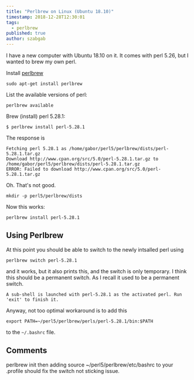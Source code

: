 ```yaml
---
title: "Perlbrew on Linux (Ubuntu 18.10)"
timestamp: 2018-12-28T12:30:01
tags:
  - perlbrew
published: true
author: szabgab
---
```



I have a new computer with Ubuntu 18.10 on it. It comes with perl 5.26, but I wanted to brew my own perl.


Install [perlbrew](https://perlbrew.pl/)

```
sudo apt-get install perlbrew
```

List the available versions of perl:

```
perlbrew available
```

Brew (install) perl 5.28.1:

```
$ perlbrew install perl-5.28.1
```

The response is

```
Fetching perl 5.28.1 as /home/gabor/perl5/perlbrew/dists/perl-5.28.1.tar.gz
Download http://www.cpan.org/src/5.0/perl-5.28.1.tar.gz to /home/gabor/perl5/perlbrew/dists/perl-5.28.1.tar.gz
ERROR: Failed to download http://www.cpan.org/src/5.0/perl-5.28.1.tar.gz
```

Oh. That's not good.

```
mkdir -p perl5/perlbrew/dists
```

Now this works:

```
perlbrew install perl-5.28.1
```

## Using Perlbrew

At this point you should be able to switch to the newly intsalled perl using

```
perlbrew switch perl-5.28.1
```

and it works, but it also prints this, and the switch is only temporary. I think this should be a permanent switch.
As I recall it used to be a permanent switch.

```
A sub-shell is launched with perl-5.28.1 as the activated perl. Run 'exit' to finish it.
```

Anyway, not too optimal workaround is to add this

```
export PATH=~/perl5/perlbrew/perls/perl-5.28.1/bin:$PATH
```

to the `~/.bashrc` file.

## Comments

perlbrew init then adding source ~/perl5/perlbrew/etc/bashrc to your .profile should fix the switch not sticking issue.
